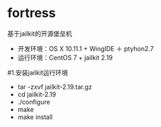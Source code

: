 # fortress
基于jailkit的开源堡垒机
* 开发环境：OS X 10.11.1 + WingIDE ＋ ptyhon2.7
* 运行环境：CentOS 7 + jailkit 2.19

#1.安装jailkit运行环境
* tar -zxvf jailkit-2.19.tar.gz
* cd jailkit-2.19
* ./configure
* make
* make install



